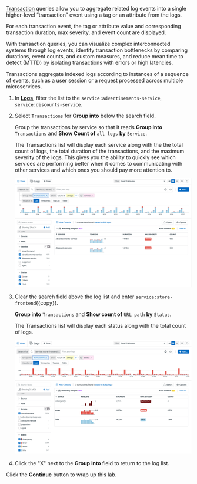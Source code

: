 <a href="https://docs.datadoghq.com/logs/explorer/group/#transactions" target="_blank">Transaction</a> queries allow you to aggregate related log events into a single higher-level “transaction” event using a tag or an attribute from the logs. 

For each transaction event, the tag or attribute value and corresponding transaction duration, max severity, and event count are displayed. 

With transaction queries, you can visualize complex interconnected systems through log events, identify transaction bottlenecks by comparing durations, event counts, and custom measures, and reduce mean time to detect (MTTD) by isolating transactions with errors or high latencies.

Transactions aggregate indexed logs according to instances of a sequence of events, such as a user session or a request processed across multiple microservices. 

1. In <a href="https://app.datadoghq.com/logs" target="_datadog">**Logs**</a>, filter the list to the `service:advertisements-service`, `service:discounts-service`.

2. Select `Transactions` for **Group into** below the search field.

    Group the transactions by service so that it reads **Group into** `Transactions` and **Show Count of** `all logs` **by** `Service`.

    The Transactions list will display each service along with the the total count of logs, the total duration of the transactions, and the maximum severity of the logs. This gives you the ability to quickly see which services are performing better when it comes to communicating with other services and which ones you should pay more attention to.

    ![ads_discounts_transactions](assets/ads_discounts_transactions.png)

3. Clear the search field above the log list and enter `service:store-frontend`{{copy}}.

    **Group into** `Transactions` and **Show count of** `URL path` **by** `Status`.

    The Transactions list will display each status along with the total count of logs.

    ![frontend_status_transactions](assets/frontend_status_transactions.png)

4. Click the "X" next to the **Group into** field to return to the log list.

Click the **Continue** button to wrap up this lab.

